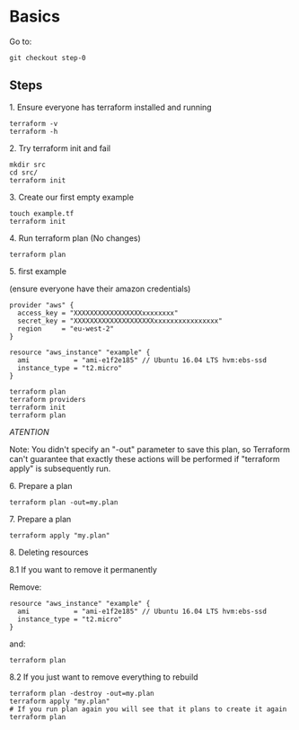 # Basics

Go to:

```
git checkout step-0
```

## Steps

1\. Ensure everyone has terraform installed and running

```
terraform -v
terraform -h
```

2\. Try terraform init and fail

```
mkdir src
cd src/
terraform init
```

3\. Create our first empty example

```
touch example.tf
terraform init
```

4\. Run terraform plan (No changes)

```
terraform plan
```

5\. first example

(ensure everyone have their amazon credentials)

```
provider "aws" {
  access_key = "XXXXXXXXXXXXXXXXXxxxxxxxx"
  secret_key = "XXXXXXXXXXXXXXXXXXXXxxxxxxxxxxxxxxxx"
  region     = "eu-west-2"
}

resource "aws_instance" "example" {
  ami           = "ami-e1f2e185" // Ubuntu 16.04 LTS hvm:ebs-ssd
  instance_type = "t2.micro"
}
```

```
terraform plan
terraform providers
terraform init
terraform plan
```

*ATENTION*

Note: You didn't specify an "-out" parameter to save this plan, so Terraform
can't guarantee that exactly these actions will be performed if
"terraform apply" is subsequently run.


6\. Prepare a plan

```
terraform plan -out=my.plan
```

7\. Prepare a plan

```
terraform apply "my.plan"
```

8\. Deleting resources

8.1 If you want to remove it permanently

Remove:

```
resource "aws_instance" "example" {
  ami           = "ami-e1f2e185" // Ubuntu 16.04 LTS hvm:ebs-ssd
  instance_type = "t2.micro"
}
```

and:

```
terraform plan
```

8.2 If you just want to remove everything to rebuild

```
terraform plan -destroy -out=my.plan
terraform apply "my.plan"
# If you run plan again you will see that it plans to create it again
terraform plan
```

